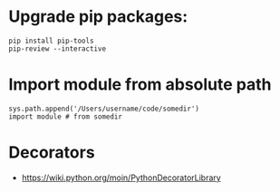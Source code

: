 # Upgrade pip packages:

    pip install pip-tools
    pip-review --interactive

# Import module from absolute path

    sys.path.append('/Users/username/code/somedir')
    import module # from somedir

# Decorators
- https://wiki.python.org/moin/PythonDecoratorLibrary
